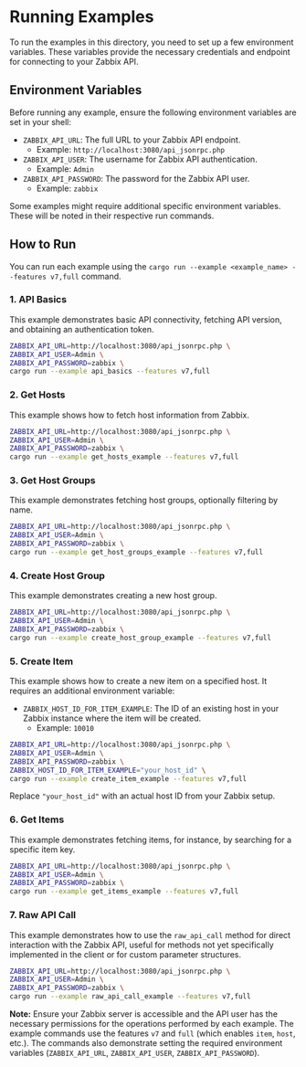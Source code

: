 # Running Examples

To run the examples in this directory, you need to set up a few environment variables. These variables provide the necessary credentials and endpoint for connecting to your Zabbix API.

## Environment Variables

Before running any example, ensure the following environment variables are set in your shell:

- `ZABBIX_API_URL`: The full URL to your Zabbix API endpoint.
  - Example: `http://localhost:3080/api_jsonrpc.php`
- `ZABBIX_API_USER`: The username for Zabbix API authentication.
  - Example: `Admin`
- `ZABBIX_API_PASSWORD`: The password for the Zabbix API user.
  - Example: `zabbix`

Some examples might require additional specific environment variables. These will be noted in their respective run commands.

## How to Run

You can run each example using the `cargo run --example <example_name> --features v7,full` command.

### 1. API Basics

This example demonstrates basic API connectivity, fetching API version, and obtaining an authentication token.

```bash
ZABBIX_API_URL=http://localhost:3080/api_jsonrpc.php \
ZABBIX_API_USER=Admin \
ZABBIX_API_PASSWORD=zabbix \
cargo run --example api_basics --features v7,full
```

### 2. Get Hosts

This example shows how to fetch host information from Zabbix.

```bash
ZABBIX_API_URL=http://localhost:3080/api_jsonrpc.php \
ZABBIX_API_USER=Admin \
ZABBIX_API_PASSWORD=zabbix \
cargo run --example get_hosts_example --features v7,full
```

### 3. Get Host Groups

This example demonstrates fetching host groups, optionally filtering by name.

```bash
ZABBIX_API_URL=http://localhost:3080/api_jsonrpc.php \
ZABBIX_API_USER=Admin \
ZABBIX_API_PASSWORD=zabbix \
cargo run --example get_host_groups_example --features v7,full
```

### 4. Create Host Group

This example demonstrates creating a new host group.

```bash
ZABBIX_API_URL=http://localhost:3080/api_jsonrpc.php \
ZABBIX_API_USER=Admin \
ZABBIX_API_PASSWORD=zabbix \
cargo run --example create_host_group_example --features v7,full
```

### 5. Create Item

This example shows how to create a new item on a specified host.
It requires an additional environment variable:
- `ZABBIX_HOST_ID_FOR_ITEM_EXAMPLE`: The ID of an existing host in your Zabbix instance where the item will be created.
  - Example: `10010`

```bash
ZABBIX_API_URL=http://localhost:3080/api_jsonrpc.php \
ZABBIX_API_USER=Admin \
ZABBIX_API_PASSWORD=zabbix \
ZABBIX_HOST_ID_FOR_ITEM_EXAMPLE="your_host_id" \
cargo run --example create_item_example --features v7,full
```
Replace `"your_host_id"` with an actual host ID from your Zabbix setup.

### 6. Get Items

This example demonstrates fetching items, for instance, by searching for a specific item key.

```bash
ZABBIX_API_URL=http://localhost:3080/api_jsonrpc.php \
ZABBIX_API_USER=Admin \
ZABBIX_API_PASSWORD=zabbix \
cargo run --example get_items_example --features v7,full
```

### 7. Raw API Call

This example demonstrates how to use the `raw_api_call` method for direct interaction with the Zabbix API, useful for methods not yet specifically implemented in the client or for custom parameter structures.

```bash
ZABBIX_API_URL=http://localhost:3080/api_jsonrpc.php \
ZABBIX_API_USER=Admin \
ZABBIX_API_PASSWORD=zabbix \
cargo run --example raw_api_call_example --features v7,full
```

**Note:** Ensure your Zabbix server is accessible and the API user has the necessary permissions for the operations performed by each example. The example commands use the features `v7` and `full` (which enables `item`, `host`, etc.). The commands also demonstrate setting the required environment variables (`ZABBIX_API_URL`, `ZABBIX_API_USER`, `ZABBIX_API_PASSWORD`).

